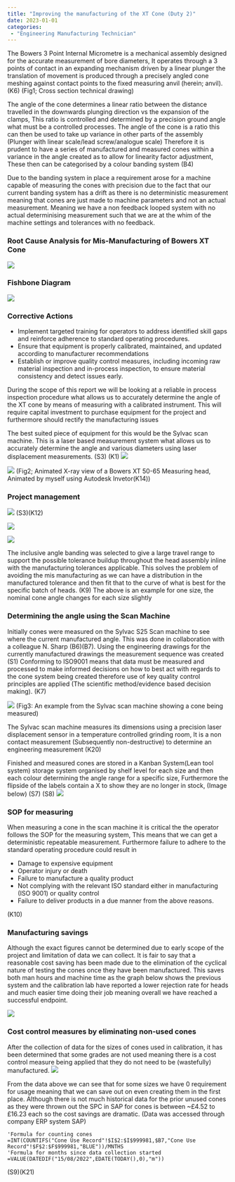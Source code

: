```yaml
---
title: "Improving the manufacturing of the XT Cone (Duty 2)"
date: 2023-01-01
categories:
 - "Engineering Manufacturing Technician"
---
```




The Bowers 3 Point Internal Micrometre is a mechanical assembly designed for the accurate measurement of bore diameters, It operates through a 3 points of contact in an expanding mechanism driven by a linear plunger the translation of movement is produced through a precisely angled cone meshing against contact points to the fixed measuring anvil (herein; anvil).  (K6) (Fig1; Cross section technical drawing)


The angle of the cone determines a linear ratio between the distance travelled in the downwards plunging direction vs the expansion of the clamps, This ratio is controlled and determined by a precision ground angle what must be a controlled processes. The angle of the cone is a ratio this can then be used to take up variance in other parts of the assembly (Plunger with linear scale/lead screw/analogue scale) Therefore it is prudent to have a series of manufactured and measured cones within a variance in the angle created as to allow for linearity factor adjustment, These then can be categorised by a colour banding system (B4)

Due to the banding system in place a requirement arose for a machine capable of measuring the cones with precision due to the fact that our current banding system has a drift as there is no deterministic measurement meaning that cones are just made to machine parameters and not an actual measurement. Meaning we have a non feedback looped system with no actual determinising measurement such that we are at the whim of the machine settings and tolerances with no feedback.


### Root Cause Analysis for Mis-Manufacturing of Bowers XT Cone

![](https://i.imgur.com/bczWwk9.png)

### Fishbone Diagram
![](https://i.imgur.com/LOVtESK.png)

### Corrective Actions
-  Implement targeted training for operators to address identified skill gaps and reinforce adherence to standard operating procedures.
- Ensure that equipment is properly calibrated, maintained, and updated according to manufacturer recommendations
-  Establish or improve quality control measures, including incoming raw material inspection and in-process inspection, to ensure material consistency and detect issues early.

During the scope of this report we will be looking at a reliable in process inspection procedure what allows us to accurately determine the angle of the XT cone by means of measuring with a calibrated instrument. This will require capital investment to purchase equipment for the project and furthermore should rectify the manufacturing issues 

The best suited piece of equipment for this would be the Sylvac scan machine. This is a laser based measurement system what allows us to accurately determine the angle and various diameters using laser displacement measurements. 
(S3) (K1)
![](https://i.imgur.com/ryp6yRR.png)

![](https://i.imgur.com/nLlCrld.gif)
(Fig2; Animated X-ray view of a Bowers XT 50-65 Measuring head, Animated by myself using Autodesk Invetor(K14))



### Project management 
![](https://i.imgur.com/lR0BEmA.png)
(S3)(K12)


![](https://i.imgur.com/cWvzsfn.png)

![](https://i.imgur.com/6Iv7LB0.png)

The inclusive angle banding was selected to give a large travel range to support the possible tolerance buildup throughout the head assembly inline with the manufacturing tolerances applicable. This solves the problem of avoiding the mis manufacturing as we can have a distribution in the manufactured tolerance and then fit that to the curve of what is best for the specific batch of heads. (K9)
The above is an example for one size, the nominal cone angle changes for each size slightly 

### Determining the angle using the Scan Machine

Initially cones were measured on the Sylvac S25 Scan machine to see where the current manufactured angle. This was done in collaboration with a colleague N. Sharp (B6)(B7). Using the engineering drawings for the currently manufactured drawings the measurement sequence was created (S1)
Conforming to ISO9001 means that data must be measured and processed to make informed decisions on how to best act with regards to the cone system being created therefore use of key quality control principles are applied (The scientific method/evidence based decision making).  (K7)

![](https://i.imgur.com/bNsXuyS.png)
(Fig3: An example from the Sylvac scan machine showing a cone being measured)

The Sylvac scan machine measures its dimensions using a precision laser displacement sensor in a temperature controlled grinding room, It is a non contact measurement (Subsequently non-destructive) to determine an engineering measurement (K20)

Finished and measured cones are stored in a Kanban System(Lean tool system) storage system organised by shelf level for each size and then each colour determining the angle range for a specific size, Furthermore the flipside of the labels contain a X to show they are no longer in stock, (Image below) (S7) (S8)
![](https://i.imgur.com/Tx0bsWY.png)


### SOP for measuring 
When measuring a cone in the scan machine it is critical the the operator follows the SOP for the measuring system, This means that we can get a deterministic repeatable measurement. Furthermore failure to adhere to the standard operating procedure could result in 
- Damage to expensive equipment
- Operator injury or death
- Failure to manufacture a quality product
- Not complying with the relevant ISO standard either in manufacturing (ISO 9001) or quality control
- Failure to deliver products in a due manner from the above reasons.

(K10)

### Manufacturing savings 
Although the exact figures cannot be determined due to early scope of the project and limitation of data we can 
collect. It is fair to say that a reasonable cost saving has been made due to the elimination of the cyclical nature of testing the cones once they have been manufactured. This saves both man hours and machine time as the graph below shows the previous system and the calibration lab have reported a lower rejection rate for heads and much easier time doing their job meaning overall we have reached a successful endpoint.

![](https://i.imgur.com/iI91STU.png)

### Cost control measures by eliminating non-used cones
After the collection of data for the sizes of cones used in calibration, it has been determined that some grades are not used meaning there is a cost control measure being applied that they do not need to be (wastefully) manufactured. 
![](https://i.imgur.com/hPq2QXb.png)

From the data above we can see that for some sizes we have 0 requirement for usage meaning that we can save out on even creating them in the first place. Although there is not much historical data for the prior unused cones as they were thrown out the SPC in SAP for cones is between ~£4.52 to £16.23 each so the cost savings are dramatic.
(Data was accessed through company ERP system SAP)


```
'Formula for counting cones
=INT(COUNTIFS("Cone Use Record"!$I$2:$I$999981,$B7,"Cone Use Record"!$F$2:$F$999981,"BLUE"))/MNTHS
'Formula for months since data collection started
=VALUE(DATEDIF("15/08/2022",EDATE(TODAY(),0),"m"))
```
(S9)(K21)
